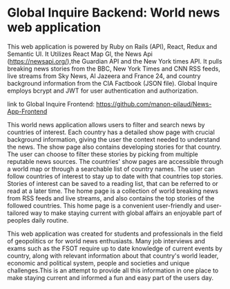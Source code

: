 
# Global Inquire Backend: World news web application

This web application is powered by Ruby on Rails (API), React, Redux and Semantic UI. It Utilizes React Map Gl,
the News Api (https://newsapi.org/),the Guardian API and the New York times API. It pulls breaking news stories from the BBC, New York Times and CNN RSS feeds, live streams from Sky News, Al Jazeera and France 24, and country background information from the CIA Factbook (JSON file). Global Inquire employs bcrypt and JWT for user authentication and authorization.

link to Global Inquire Frontend: https://github.com/manon-pilaud/News-App-Frontend

This world news application allows users to filter and search news by countries of interest. Each country has a detailed show page with crucial background information, giving the user the context needed to understand the news. The show page also contains developing stories for that country. The user can choose to filter these stories by picking from multiple reputable news sources. The countries' show pages are accessible through a world map or through a searchable list of country names. The user can follow countries of interest to stay up to date with that countries top stories. Stories of interest can be saved to a reading list, that can be referred to or read at a later time. The home page is a collection of world breaking news from RSS feeds and live streams, and also contains the top stories of the followed countries. This home page is a convenient user-friendly and user-tailored way to make staying current with global affairs an enjoyable part of peoples daily routine.

This web application was created for students and professionals in the field of geopolitics or for world news enthusiasts. Many job interviews and exams such as the FSOT require up to date knowledge of current events by country, along with relevant information about that country's world leader, economic and political system, people and societies and unique challenges.This is an attempt to provide all this information in one place to make staying current and informed a fun and easy part of the users day.
